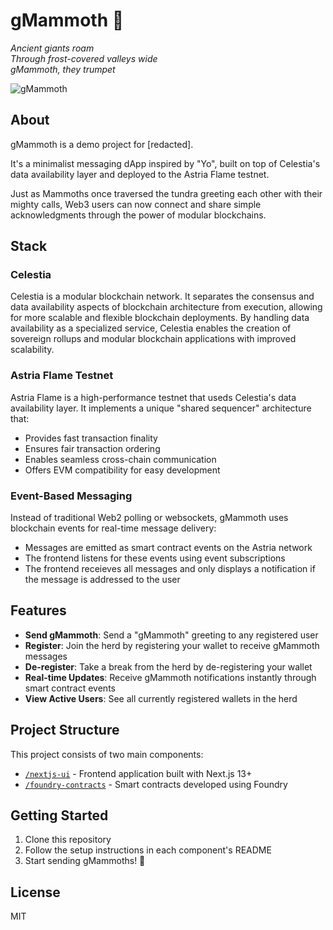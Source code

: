 # gMammoth 🦣

*Ancient giants roam*  
*Through frost-covered valleys wide*  
*gMammoth, they trumpet*

![gMammoth](/assets/gMammoth.png)

## About

gMammoth is a demo project for [redacted]. 

It's a minimalist messaging dApp inspired by "Yo", built on top of Celestia's data availability layer and deployed to the Astria Flame testnet.

Just as Mammoths once traversed the tundra greeting each other with their mighty calls, Web3 users can now connect and share simple acknowledgments through the power of modular blockchains.

## Stack

### Celestia
Celestia is a modular blockchain network. It separates the consensus and data availability aspects of blockchain architecture from execution, allowing for more scalable and flexible blockchain deployments. By handling data availability as a specialized service, Celestia enables the creation of sovereign rollups and modular blockchain applications with improved scalability.

### Astria Flame Testnet
Astria Flame is a high-performance testnet that useds Celestia's data availability layer. It implements a unique "shared sequencer" architecture that:
- Provides fast transaction finality
- Ensures fair transaction ordering
- Enables seamless cross-chain communication
- Offers EVM compatibility for easy development

### Event-Based Messaging
Instead of traditional Web2 polling or websockets, gMammoth uses blockchain events for real-time message delivery:
- Messages are emitted as smart contract events on the Astria network
- The frontend listens for these events using event subscriptions
- The frontend receieves all messages and only displays a notification if the message is addressed to the user

## Features

- **Send gMammoth**: Send a "gMammoth" greeting to any registered user
- **Register**: Join the herd by registering your wallet to receive gMammoth messages
- **De-register**: Take a break from the herd by de-registering your wallet
- **Real-time Updates**: Receive gMammoth notifications instantly through smart contract events
- **View Active Users**: See all currently registered wallets in the herd

## Project Structure

This project consists of two main components:

- [`/nextjs-ui`](./nextjs-ui) - Frontend application built with Next.js 13+
- [`/foundry-contracts`](./foundry-contracts) - Smart contracts developed using Foundry

## Getting Started

1. Clone this repository
2. Follow the setup instructions in each component's README
3. Start sending gMammoths! 🦣

## License

MIT 
